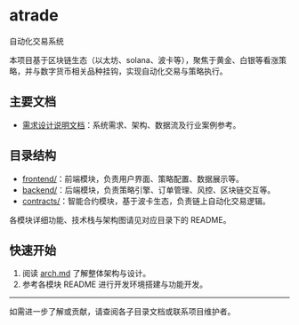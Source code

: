 # atrade

自动化交易系统

本项目基于区块链生态（以太坊、solana、波卡等），聚焦于黄金、白银等看涨策略，并与数字货币相关品种挂钩，实现自动化交易与策略执行。

## 主要文档

- [需求设计说明文档](./arch.md)：系统需求、架构、数据流及行业案例参考。

## 目录结构

- [frontend/](./frontend/README.md)：前端模块，负责用户界面、策略配置、数据展示等。
- [backend/](./backend/README.md)：后端模块，负责策略引擎、订单管理、风控、区块链交互等。
- [contracts/](./contracts/README.md)：智能合约模块，基于波卡生态，负责链上自动化交易逻辑。

各模块详细功能、技术栈与架构图请见对应目录下的 README。

## 快速开始

1. 阅读 [arch.md](./arch.md) 了解整体架构与设计。
2. 参考各模块 README 进行开发环境搭建与功能开发。

---
如需进一步了解或贡献，请查阅各子目录文档或联系项目维护者。